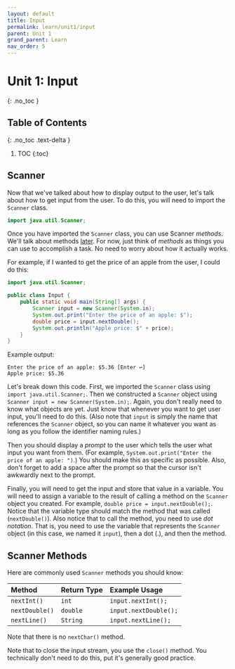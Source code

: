 ```yaml
---
layout: default
title: Input
permalink: learn/unit1/input
parent: Unit 1
grand_parent: Learn
nav_order: 5
---
```


<!-- prettier-ignore-start -->

# Unit 1: Input
{: .no_toc }

## Table of Contents
{: .no_toc .text-delta }

1. TOC
{:toc}

<!-- prettier-ignore-end -->

## Scanner

Now that we've talked about how to display output to the user, let's talk about
how to get input from the user. To do this, you will need to import the
`Scanner` class.

```java
import java.util.Scanner;
```

Once you have imported the `Scanner` class, you can use Scanner _methods_. We'll
talk about methods [later](/learn-code/learn/unit4). For now, just think of
_methods_ as things you can use to accomplish a task. No need to worry about how
it actually works.

For example, if I wanted to get the price of an apple from the user, I could do
this:

```java
import java.util.Scanner;

public class Input {
    public static void main(String[] args) {
        Scanner input = new Scanner(System.in);
        System.out.print("Enter the price of an apple: $");
        double price = input.nextDouble();
        System.out.println("Apple price: $" + price);
    }
}
```

Example output:

```
Enter the price of an apple: $5.36 [Enter ↩]
Apple price: $5.36
```

Let's break down this code. First, we imported the `Scanner` class using
`import java.util.Scanner;`. Then we constructed a `Scanner` object using
`Scanner input = new Scanner(System.in);`. Again, you don't really need to know
what objects are yet. Just know that whenever you want to get user input, you'll
need to do this. (Also note that `input` is simply the name that references the
`Scanner` object, so you can name it whatever you want as long as you follow the
identifier naming rules.)

Then you should display a _prompt_ to the user which tells the user what input
you want from them. (For example,
`System.out.print("Enter the price of an apple: ")`.) You should make this as
specific as possible. Also, don't forget to add a space after the prompt so that
the cursor isn't awkwardly next to the prompt.

Finally, you will need to get the input and store that value in a variable. You
will need to assign a variable to the result of calling a method on the
`Scanner` object you created. For example, `double price = input.nextDouble();`.
Notice that the variable type should match the method that was called
(`nextDouble()`). Also notice that to call the method, you need to use _dot
notation_. That is, you need to use the variable that represents the `Scanner`
object (in this case, we named it `input`), then a dot (.), and then the method.

## Scanner Methods

Here are commonly used `Scanner` methods you should know:

| Method         | Return Type | Example Usage         |
| :------------- | :---------- | :-------------------- |
| `nextInt()`    | `int`       | `input.nextInt();`    |
| `nextDouble()` | `double`    | `input.nextDouble();` |
| `nextLine()`   | `String`    | `input.nextLine();`   |

Note that there is no `nextChar()` method.

Note that to close the input stream, you use the `close()` method. You technically
don't need to do this, put it's generally good practice.
